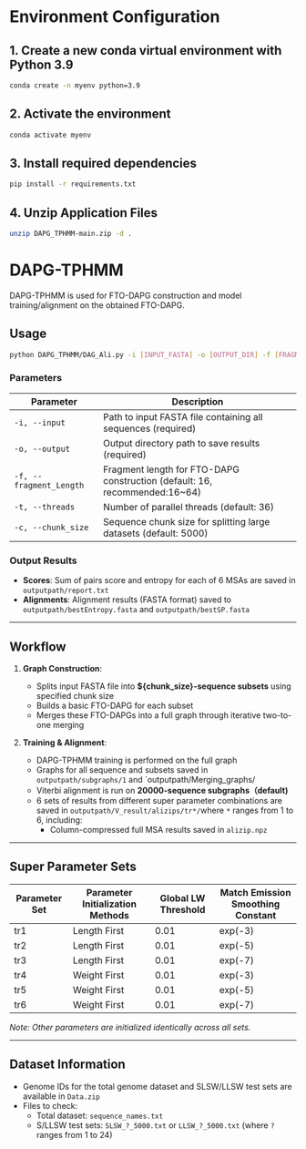 
# Environment Configuration

## 1. Create a new conda virtual environment with Python 3.9

```bash
conda create -n myenv python=3.9
```

## 2. Activate the environment

```bash
conda activate myenv
```

## 3. Install required dependencies

```bash
pip install -r requirements.txt
```

## 4. Unzip Application Files

```bash
unzip DAPG_TPHMM-main.zip -d .
```

# DAPG-TPHMM

DAPG-TPHMM is used for FTO-DAPG construction and model training/alignment on the obtained FTO-DAPG.

## Usage

```bash
python DAPG_TPHMM/DAG_Ali.py -i [INPUT_FASTA] -o [OUTPUT_DIR] -f [FRAGMENT_LENGTH] -t [THREADS] -c [CHUNK_SIZE]
```

### Parameters

| Parameter               | Description                                                                |
| ----------------------- | -------------------------------------------------------------------------- |
| `-i, --input`           | Path to input FASTA file containing all sequences (required)               |
| `-o, --output`          | Output directory path to save results (required)                           |
| `-f, --fragment_Length` | Fragment length for FTO-DAPG construction (default: 16, recommended:16~64) |
| `-t, --threads`         | Number of parallel threads (default: 36)                                   |
| `-c, --chunk_size`      | Sequence chunk size for splitting large datasets (default: 5000)           |

### Output Results
- **Scores**: Sum of pairs score and entropy for each of 6 MSAs are saved in `outputpath/report.txt`
- **Alignments**: Alignment results (FASTA format) saved to `outputpath/bestEntropy.fasta` and `outputpath/bestSP.fasta`  

---

## Workflow
1. **Graph Construction**:
   - Splits input FASTA file into **${chunk_size}-sequence subsets** using specified chunk size
   - Builds a basic FTO-DAPG for each subset
   - Merges these FTO-DAPGs into a full graph through iterative two-to-one merging

2. **Training & Alignment**:
   - DAPG-TPHMM training is performed on the full graph
   - Graphs for all sequence and subsets saved in `outputpath/subgraphs/1` and `outputpath/Merging_graphs/
   - Viterbi alignment is run on **20000-sequence subgraphs（default)**
   - 6 sets of results from different super parameter combinations are saved in `outputpath/V_result/alizips/tr*/`where `*` ranges from 1 to 6, including:
     - Column-compressed full MSA results saved in `alizip.npz`

---

## Super Parameter Sets
| Parameter Set | Parameter Initialization Methods | Global LW Threshold | Match Emission Smoothing Constant |
| ------------- | -------------------------------- | ------------------- | --------------------------------- |
| tr1           | Length First                     | 0.01                | exp(-3)                           |
| tr2           | Length First                     | 0.01                | exp(-5)                           |
| tr3           | Length First                     | 0.01                | exp(-7)                           |
| tr4           | Weight First                     | 0.01                | exp(-3)                           |
| tr5           | Weight First                     | 0.01                | exp(-5)                           |
| tr6           | Weight First                     | 0.01                | exp(-7)                           |

*Note: Other parameters are initialized identically across all sets.*

---

## Dataset Information
- Genome IDs for the total genome dataset and SLSW/LLSW test sets are available in `Data.zip`
- Files to check:
  - Total dataset: `sequence_names.txt`
  - S/LLSW test sets: `SLSW_?_5000.txt` or `LLSW_?_5000.txt` (where `?` ranges from 1 to 24)